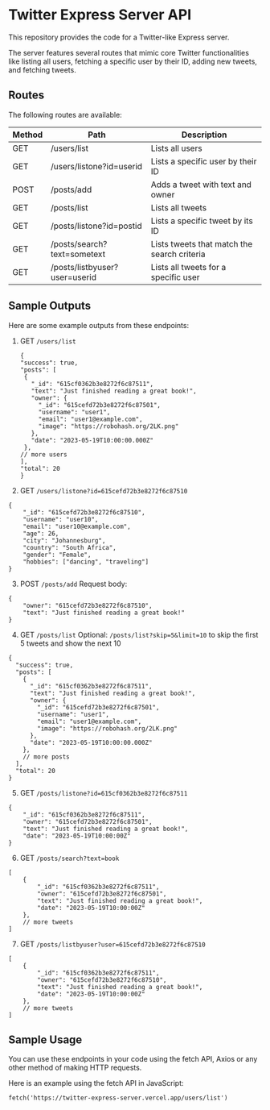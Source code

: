 # Twitter Express Server API

This repository provides the code for a Twitter-like Express server.

The server features several routes that mimic core Twitter functionalities like listing all users, fetching a specific user by their ID, adding new tweets, and fetching tweets.

## Routes

The following routes are available:

| Method | Path                          | Description                                 |
| ------ | ----------------------------- | ------------------------------------------- |
| GET    | /users/list                   | Lists all users                             |
| GET    | /users/listone?id=userid      | Lists a specific user by their ID           |
| POST   | /posts/add                    | Adds a tweet with text and owner            |
| GET    | /posts/list                   | Lists all tweets                            |
| GET    | /posts/listone?id=postid      | Lists a specific tweet by its ID            |
| GET    | /posts/search?text=sometext   | Lists tweets that match the search criteria |
| GET    | /posts/listbyuser?user=userid | Lists all tweets for a specific user        |

## Sample Outputs

Here are some example outputs from these endpoints:

1. GET `/users/list`

   ```
   {
   "success": true,
   "posts": [
    {
      "_id": "615cf0362b3e8272f6c87511",
      "text": "Just finished reading a great book!",
      "owner": {
        "_id": "615cefd72b3e8272f6c87501",
        "username": "user1",
        "email": "user1@example.com",
        "image": "https://robohash.org/2LK.png"
      },
      "date": "2023-05-19T10:00:00.000Z"
    },
   // more users
   ],
   "total": 20
   }
   ```

2. GET `/users/listone?id=615cefd72b3e8272f6c87510`

```
{
    "_id": "615cefd72b3e8272f6c87510",
    "username": "user10",
    "email": "user10@example.com",
    "age": 26,
    "city": "Johannesburg",
    "country": "South Africa",
    "gender": "Female",
    "hobbies": ["dancing", "traveling"]
}
```

3. POST `/posts/add`
   Request body:

```
{
    "owner": "615cefd72b3e8272f6c87510",
    "text": "Just finished reading a great book!"
}
```

4. GET `/posts/list`
   Optional: `/posts/list?skip=5&limit=10` to skip the first 5 tweets and show the next 10

```
{
  "success": true,
  "posts": [
    {
      "_id": "615cf0362b3e8272f6c87511",
      "text": "Just finished reading a great book!",
      "owner": {
        "_id": "615cefd72b3e8272f6c87501",
        "username": "user1",
        "email": "user1@example.com",
        "image": "https://robohash.org/2LK.png"
      },
      "date": "2023-05-19T10:00:00.000Z"
    },
    // more posts
  ],
  "total": 20
}
```

5. GET `/posts/listone?id=615cf0362b3e8272f6c87511`

```
{
    "_id": "615cf0362b3e8272f6c87511",
    "owner": "615cefd72b3e8272f6c87501",
    "text": "Just finished reading a great book!",
    "date": "2023-05-19T10:00:00Z"
}
```

6. GET `/posts/search?text=book`

```
[
    {
        "_id": "615cf0362b3e8272f6c87511",
        "owner": "615cefd72b3e8272f6c87501",
        "text": "Just finished reading a great book!",
        "date": "2023-05-19T10:00:00Z"
    },
    // more tweets
]
```

7. GET `/posts/listbyuser?user=615cefd72b3e8272f6c87510`

```
[
    {
        "_id": "615cf0362b3e8272f6c87511",
        "owner": "615cefd72b3e8272f6c87510",
        "text": "Just finished reading a great book!",
        "date": "2023-05-19T10:00:00Z"
    },
    // more tweets
]
```

## Sample Usage

You can use these endpoints in your code using the fetch API, Axios or any other method of making HTTP requests.

Here is an example using the fetch API in JavaScript:

`fetch('https://twitter-express-server.vercel.app/users/list')`
